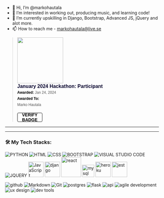 - 👋 Hi, I’m @markohautala
- 👀 I’m interested in working out, producing music, and learning code!
- 🌱 I’m currently upskilling in Django, Bootstrap, Advanced JS, jQuery and alot more.
- 📫 How to reach me - markohautala@live.se



<blockquote class="badgr-badge" style="font-family: Helvetica, Roboto, &quot;Segoe UI&quot;, Calibri, sans-serif;"><a href="https://eu.badgr.com/public/assertions/ZRUiU4Q2R52vnJjw8SbO5w?identity__email=markohautala@live.se"><img width="150px" height="150px" src="https://api.eu.badgr.io/public/assertions/ZRUiU4Q2R52vnJjw8SbO5w/image"></a><p class="badgr-badge-name" style="hyphens: auto; overflow-wrap: break-word; word-wrap: break-word; margin: 0; font-size: 16px; font-weight: 600; font-style: normal; font-stretch: normal; line-height: 1.25; letter-spacing: normal; text-align: left; color: #05012c;">January 2024 Hackathon: Participant</p><p class="badgr-badge-date" style="margin: 0; font-size: 12px; font-style: normal; font-stretch: normal; line-height: 1.67; letter-spacing: normal; text-align: left; color: #555555;"><strong style="font-size: 12px; font-weight: bold; font-style: normal; font-stretch: normal; line-height: 1.67; letter-spacing: normal; text-align: left; color: #000;">Awarded: </strong>Jan 24, 2024</p><p class="badgr-badge-recipient" style="margin: 0; font-size: 12px; font-style: normal; font-stretch: normal; line-height: 1.67; letter-spacing: normal; text-align: left; color: #555555;"><strong style="font-size: 12px; font-weight: bold; font-style: normal; font-stretch: normal; line-height: 1.67; letter-spacing: normal; text-align: left; color: #000;">Awarded To: </strong><span style="display: block;"> Marko Hautala</span></p><p style="margin: 16px 0; padding: 0;"><a class="badgr-badge-verify" target="_blank" href="https://eu.badgr.com/public/assertions/ZRUiU4Q2R52vnJjw8SbO5w?identity__email=markohautala@live.se" style="box-sizing: content-box; display: flex; align-items: center; justify-content: center; margin: 0; font-size:14px; font-weight: bold; width: 48px; height: 16px; border-radius: 4px; border: solid 1px black; text-decoration: none; padding: 6px 16px; margin: 16px 0; color: black;">VERIFY BADGE</a></p></blockquote>

<hr>



<hr><h3>🛠️ My Tech Stacks:</h3>

![PYTHON](https://www.vectorlogo.zone/logos/python/python-ar21.svg)
![HTML](https://www.vectorlogo.zone/logos/w3_html5/w3_html5-ar21.svg)
![CSS](https://www.vectorlogo.zone/logos/w3_css/w3_css-ar21.svg)
![BOOTSTRAP](https://www.vectorlogo.zone/logos/getbootstrap/getbootstrap-ar21.svg)
![VISUAL STUDIO CODE](https://www.vectorlogo.zone/logos/visualstudio_code/visualstudio_code-ar21.svg)
![JQUERY](https://www.vectorlogo.zone/logos/jquery/jquery-ar21.svg)
<img src="https://upload.wikimedia.org/wikipedia/commons/thumb/9/99/Unofficial_JavaScript_logo_2.svg/1024px-Unofficial_JavaScript_logo_2.svg.png" alt="JavaScript" height="50">
<img src="https://www.vectorlogo.zone/logos/djangoproject/djangoproject-ar21.svg" alt="django" height="50">
<img src="https://www.vectorlogo.zone/logos/reactjs/reactjs-ar21.svg" alt="react" height="65">
<img src="https://upload.wikimedia.org/wikipedia/commons/thumb/0/0a/MySQL_textlogo.svg/2560px-MySQL_textlogo.svg.png" alt="mysql" height="40">
<img src="https://www.vectorlogo.zone/logos/heroku/heroku-ar21.svg" alt="heroku" height="50">
<img src="https://www.vectorlogo.zone/logos/jestjsio/jestjsio-ar21.svg" alt="jest" height="50">


<p>
<img  src="https://img.shields.io/badge/Github-0b1a45?style=for-the-badge&logo=Github&logoColor=#3A506B" alt="github">
<img  src="https://img.shields.io/badge/Markdown-0b1a45?style=for-the-badge&logo=Markdown&logoColor=#3A506B" alt="Markdown">
<img  src="https://img.shields.io/badge/Git-0b1a45?style=for-the-badge&logo=Git&logoColor=#3A506B" alt="Git">
<img  src="https://img.shields.io/badge/PostgreSQL-0b1a45?style=for-the-badge&logo=PostgreSQL&logoColor=#3A506B" alt="postgres">
<img  src="https://img.shields.io/badge/Flask-0b1a45?style=for-the-badge&logo=Flask&logoColor=#3A506B" alt="flask">
<img  src="https://img.shields.io/badge/API-0b1a45?style=for-the-badge&logoColor=#3A506B" alt="api">
<img  src="https://img.shields.io/badge/Agile Development-0b1a45?style=for-the-badge&logoColor=#3A506B" alt="agile development">
<img  src="https://img.shields.io/badge/UX Design-0b1a45?style=for-the-badge&logoColor=#3A506B" alt="ux design">
<img  src="https://img.shields.io/badge/Dev Tools-0b1a45?style=for-the-badge&logoColor=#3A506B" alt="dev tools">
</p>


